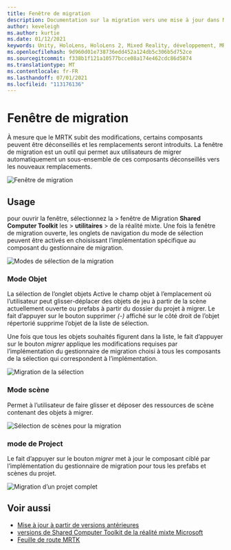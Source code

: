 ```yaml
---
title: Fenêtre de migration
description: Documentation sur la migration vers une mise à jour dans MRTK
author: keveleigh
ms.author: kurtie
ms.date: 01/12/2021
keywords: Unity, HoloLens, HoloLens 2, Mixed Reality, développement, MRTK
ms.openlocfilehash: 9d960d01e738736edd452a124db5c306b5d752ce
ms.sourcegitcommit: f338b1f121a10577bcce08a174e462cdc86d5874
ms.translationtype: MT
ms.contentlocale: fr-FR
ms.lasthandoff: 07/01/2021
ms.locfileid: "113176136"
---
```

# <a name="migration-window"></a>Fenêtre de migration

À mesure que le MRTK subit des modifications, certains composants peuvent être déconseillés et les remplacements seront introduits.
La fenêtre de migration est un outil qui permet aux utilisateurs de migrer automatiquement un sous-ensemble de ces composants déconseillés vers les nouveaux remplacements.

![Fenêtre de migration](../images/migration-window/MRTK_Migration_Window.png)

## <a name="usage"></a>Usage

pour ouvrir la fenêtre, sélectionnez la  >  fenêtre de Migration **Shared Computer Toolkit** les  >  **utilitaires**  >  de la réalité mixte. Une fois la fenêtre de migration ouverte, les onglets de navigation du mode de sélection peuvent être activés en choisissant l’implémentation spécifique au composant du gestionnaire de migration.  

![Modes de sélection de la migration](../images/migration-window/MRTK_Migration_Modes.png)

### <a name="object-mode"></a>Mode Objet

La sélection de l’onglet objets Active le champ objet à l’emplacement où l’utilisateur peut glisser-déplacer des objets de jeu à partir de la scène actuellement ouverte ou prefabs à partir du dossier du projet à migrer.
Le fait d’appuyer sur le bouton supprimer *(-)* affiché sur le côté droit de l’objet répertorié supprime l’objet de la liste de sélection.

Une fois que tous les objets souhaités figurent dans la liste, le fait d’appuyer sur le bouton *migrer* applique les modifications requises par l’implémentation du gestionnaire de migration choisi à tous les composants de la sélection qui correspondent à l’implémentation.

![Migration de la sélection](../images/migration-window/MRTK_Object_Migration.png)

### <a name="scene-mode"></a>Mode scène

Permet à l’utilisateur de faire glisser et déposer des ressources de scène contenant des objets à migrer.

![Sélection de scènes pour la migration](../images/migration-window/MRTK_Scene_Selection.png)

### <a name="project-mode"></a>mode de Project

Le fait d’appuyer sur le bouton *migrer* met à jour le composant ciblé par l’implémentation du gestionnaire de migration pour tous les prefabs et scènes du projet.

![Migration d’un projet complet](../images/migration-window/MRTK_Project_Migration.png)

## <a name="see-also"></a>Voir aussi

- [Mise à jour à partir de versions antérieures](../../updates-deployment/updating.md)
- [versions de Shared Computer Toolkit de la réalité mixte Microsoft](../../release-notes/mrtk-26-release-notes.md)
- [Feuille de route MRTK](../../roadmap.md)
